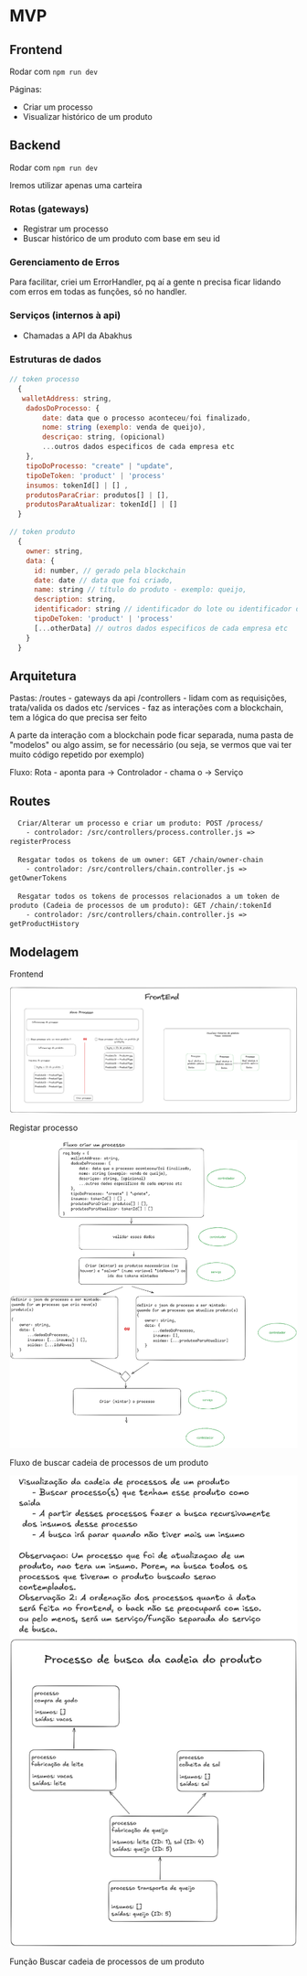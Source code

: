# MVP

## Frontend

Rodar com `npm run dev`

Páginas:
  
- Criar um processo
- Visualizar histórico de um produto

## Backend

Rodar com `npm run dev`

Iremos utilizar apenas uma carteira

### Rotas (gateways)

- Registrar um processo
- Buscar histórico de um produto com base em seu id

### Gerenciamento de Erros

Para facilitar, criei um ErrorHandler, pq aí a gente n precisa ficar lidando com erros em todas as funções, só no handler.
  
### Serviços (internos à api)

- Chamadas a API da Abakhus

### Estruturas de dados

```js
// token processo 
  {
   walletAddress: string,
    dadosDoProcesso: {
        date: data que o processo aconteceu/foi finalizado,
        nome: string (exemplo: venda de queijo),
        descriçao: string, (opicional)
        ...outros dados especificos de cada empresa etc
    },
    tipoDoProcesso: "create" | "update",
    tipoDeToken: 'product' | 'process'
    insumos: tokenId[] | [] ,
    produtosParaCriar: produtos[] | [],
    produtosParaAtualizar: tokenId[] | []
  }
```

```js
// token produto 
  {
    owner: string,
    data: {
      id: number, // gerado pela blockchain
      date: date // data que foi criado,
      name: string // título do produto - exemplo: queijo,
      description: string,
      identificador: string // identificador do lote ou identificador da unidade
      tipoDeToken: 'product' | 'process'
      [...otherData] // outros dados especificos de cada empresa etc
    }
  }
```

## Arquitetura

Pastas:
  /routes - gateways da api
  /controllers - lidam com as requisições, trata/valida os dados etc
  /services - faz as interações com a blockchain, tem a lógica do que precisa ser feito

  A parte da interação com a blockchain pode ficar separada, numa pasta de "modelos" ou algo assim, se for necessário (ou seja, se vermos que vai ter muito código repetido por exemplo)

Fluxo:
  Rota - aponta para -> Controlador - chama o -> Serviço

## Routes

```
  Criar/Alterar um processo e criar um produto: POST /process/
    - controlador: /src/controllers/process.controller.js => registerProcess

  Resgatar todos os tokens de um owner: GET /chain/owner-chain
    - controlador: /src/controllers/chain.controller.js => getOwnerTokens

  Resgatar todos os tokens de processos relacionados a um token de produto (Cadeia de processos de um produto): GET /chain/:tokenId
    - controlador: /src/controllers/chain.controller.js => getProductHistory

```

## Modelagem 

Frontend 

![Modelo frontend](modelo_front.png) 

Registar processo

![Modelo Registar processo](modelo_registar_processo.png) 

Fluxo de buscar cadeia de processos de um produto

![Modelo Buscar cadeia de processos de um produto](modelo_busca_cadeia_produto.png) 

Função Buscar cadeia de processos de um produto
